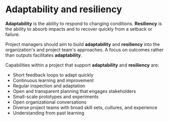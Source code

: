 # Adaptability and resiliency

**Adaptability** is the ability to respond to changing conditions.
**Resiliency** is the ability to absorb impacts and to recover quickly from a
setback or failure.

Project managers should aim to build **adaptability** and **resiliency** into
the organization's and project team's approaches. A focus on outcomes rather
than outputs facilitates **adaptability**.

Capabilities within a project that support **adaptability** and
**resiliency** are:

* Short feedback loops to adapt quickly
* Continuous learning and improvement
* Regular inspection and adaptation
* Open and transparent planning that engages stakeholders
* Small-scale prototypes and experiments
* Open organizational conversations
* Diverse project teams with broad skill sets, cultures, and experience
* Understanding from past learning